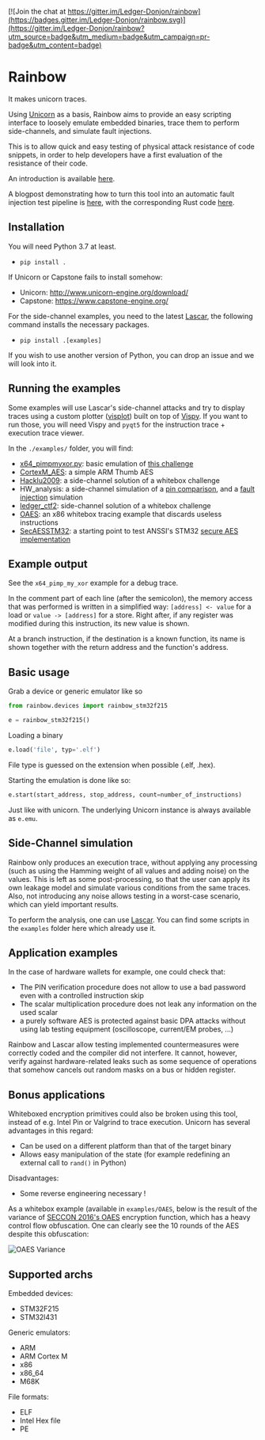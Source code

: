 [![Join the chat at https://gitter.im/Ledger-Donjon/rainbow](https://badges.gitter.im/Ledger-Donjon/rainbow.svg)](https://gitter.im/Ledger-Donjon/rainbow?utm_source=badge&utm_medium=badge&utm_campaign=pr-badge&utm_content=badge)

# Rainbow

It makes unicorn traces.

Using [Unicorn](http://www.unicorn-engine.org/) as a basis, Rainbow aims to provide an easy scripting interface to loosely emulate embedded binaries, trace them to perform side-channels, and simulate fault injections.

This is to allow quick and easy testing of physical attack resistance of code snippets, in order to help developers have a first evaluation of the resistance of their code.

An introduction is available [here](https://medium.com/ledger-on-security-and-blockchain/introducing-rainbow-donjons-side-channel-analysis-simulation-tool-2f23fa1f11b3).

A blogpost demonstrating how to turn this tool into an automatic fault injection test pipeline is [here](https://blog.ledger.com/fault-injection-simulation/), with the corresponding Rust code [here](https://github.com/Ledger-Donjon/fault_injection_checks_demo/).

## Installation

You will need Python 3.7 at least.

- `pip install .`

If Unicorn or Capstone fails to install somehow:
- Unicorn: http://www.unicorn-engine.org/download/
- Capstone: https://www.capstone-engine.org/

For the side-channel examples, you need to the latest [Lascar](https://github.com/Ledger-Donjon/lascar),
the following command installs the necessary packages.

- `pip install .[examples]`

If you wish to use another version of Python, you can drop an issue and we will look into it.

## Running the examples

Some examples will use Lascar's side-channel attacks and try to display traces using a custom plotter ([visplot](https://github.com/Ledger-Donjon/visplot)) built on top of [Vispy](https://github.com/vispy/vispy). If you want to run those, you will need Vispy and `pyqt5` for the instruction trace + execution trace viewer.

In the `./examples/` folder, you will find:
- [x64_pimpmyxor.py](https://github.com/Ledger-Donjon/rainbow/blob/master/examples/pimp_my_xor/x64_pimpmyxor.py): basic emulation of [this challenge](https://github.com/GreHack/CTF-challs/tree/master/2018/Reverse/100%20-%20pimp_my_xor)
- [CortexM_AES](https://github.com/Ledger-Donjon/rainbow/blob/master/examples/CortexM_AES/cortexm_aes.py): a simple ARM Thumb AES
- [Hacklu2009](https://github.com/Ledger-Donjon/rainbow/blob/master/examples/hacklu2009/go.py): a side-channel solution of a whitebox challenge
- HW_analysis: a side-channel simulation of a [pin comparison](https://github.com/Ledger-Donjon/rainbow/blob/master/examples/HW_analysis/pin_compare.py), and a [fault injection](https://github.com/Ledger-Donjon/rainbow/blob/master/examples/HW_analysis/pin_fault.py) simulation
- [ledger_ctf2](https://github.com/Ledger-Donjon/rainbow/blob/master/examples/ledger_ctf2/ledger_ctf2.py): side-channel solution of a whitebox challenge
- [OAES](https://github.com/Ledger-Donjon/rainbow/blob/master/examples/OAES/OAES_x86.py): an x86 whitebox tracing example that discards useless instructions
- [SecAESSTM32](https://github.com/Ledger-Donjon/rainbow/blob/master/examples/SecAESSTM32/go.py): a starting point to test ANSSI's STM32 [secure AES implementation](https://github.com/ANSSI-FR/SecAESSTM32)

## Example output

See the `x64_pimp_my_xor` example for a debug trace.

In the comment part of each line (after the semicolon), the memory access that was performed is written in a simplified way: `[address] <- value` for a load or `value -> [address]` for a store. Right after, if any register was modified during this instruction, its new value is shown.

At a branch instruction, if the destination is a known function, its name is shown together with the return address and the function's address.

## Basic usage

Grab a device or generic emulator like so

```python
from rainbow.devices import rainbow_stm32f215

e = rainbow_stm32f215()
```

Loading a binary

```python
e.load('file', typ='.elf')
```

File type is guessed on the extension when possible (.elf, .hex).

Starting the emulation is done like so:

```python
e.start(start_address, stop_address, count=number_of_instructions)
```

Just like with unicorn. The underlying Unicorn instance is always available as `e.emu`.

## Side-Channel simulation

Rainbow only produces an execution trace, without applying any processing (such as using the Hamming weight of all values and adding noise) on the values. This is left as some post-processing, so that the user can apply its own leakage model and simulate various conditions from the same traces.
Also, not introducing any noise allows testing in a worst-case scenario, which can yield important results.

To perform the analysis, one can use [Lascar](https://github.com/Ledger-Donjon/lascar). You can find some scripts in the `examples` folder here which already use it.

## Application examples

In the case of hardware wallets for example, one could check that:
- The PIN verification procedure does not allow to use a bad password even with a controlled instruction skip
- The scalar multiplication procedure does not leak any information on the used scalar
- a purely software AES is protected against basic DPA attacks
without using lab testing equipment (oscilloscope, current/EM probes, ...)

Rainbow and Lascar allow testing implemented countermeasures were correctly coded and the compiler did not interfere. It cannot, however, verify against hardware-related leaks such as some sequence of operations that somehow cancels out random masks on a bus or hidden register.

## Bonus applications

Whiteboxed encryption primitives could also be broken using this tool, instead of e.g. Intel Pin or Valgrind to trace execution. Unicorn has several advantages in this regard:

- Can be used on a different platform than that of the target binary
- Allows easy manipulation of the state (for example redefining an external call to `rand()` in Python)

Disadvantages:

- Some reverse engineering necessary !

As a whitebox example (available in `examples/OAES`, below is the result of the variance of [SECCON 2016's OAES](https://github.com/SECCON/SECCON2016_online_CTF/tree/master/Binary/500_Obfuscated%20AES) encryption function, which has a heavy control flow obfuscation.
One can clearly see the 10 rounds of the AES despite this obfuscation:

![OAES Variance](./OAES_variance.jpg)


## Supported archs

Embedded devices:
- STM32F215
- STM32l431

Generic emulators:
- ARM
- ARM Cortex M
- x86
- x86_64
- M68K

File formats:
- ELF
- Intel Hex file
- PE
